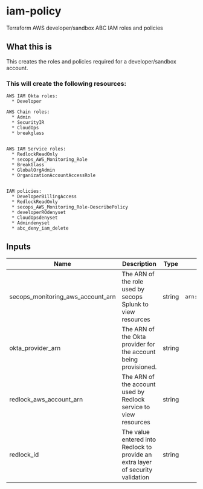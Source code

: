 iam-policy
==========
Terraform AWS developer/sandbox ABC IAM roles and policies


What this is
------------
This creates the roles and policies required for a developer/sandbox account.


### This will create the following resources: ###
```
AWS IAM Okta roles:
  * Developer

AWS Chain roles:
  * Admin
  * SecurityIR
  * CloudOps
  * breakglass
  

AWS IAM Service roles:
  * RedlockReadOnly
  * secops_AWS_Monitoring_Role
  * BreakGlass
  * GlobalOrgAdmin
  * OrganizationAccountAccessRole
  

IAM policies:
  * DeveloperBillingAccess
  * RedlockReadOnly
  * secops_AWS_Monitoring_Role-DescribePolicy
  * developerROdenyset
  * CloudOpsdenyset
  * Admindenyset
  * abc_deny_iam_delete
```

<!--BEGINNING OF PRE-COMMIT-TERRAFORM DOCS HOOK-->
## Inputs

| Name | Description | Type | Default | Required |
|------|-------------|:----:|:-----:|:-----:|
| secops\_monitoring\_aws\_account\_arn | The ARN of the role used by secops Splunk to view resources | string | `arn:aws:iam::111111111111:role/splunk_ec2_api_server_role` | no |
| okta\_provider\_arn | The ARN of the Okta provider for the account being provisioned. | string | - | yes |
| redlock\_aws\_account\_arn | The ARN of the account used by Redlock service to view resources | string | `arn:aws:iam::111111111111:root` | no |
| redlock\_id | The value entered into Redlock to provide an extra layer of security validation | string | `abc-redlock` | no |

<!--END OF PRE-COMMIT-TERRAFORM DOCS HOOK-->
